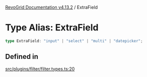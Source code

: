 [RevoGrid Documentation v4.13.2](README.md) / ExtraField

# Type Alias: ExtraField

```ts
type ExtraField: "input" | "select" | "multi" | "datepicker";
```

## Defined in

[src/plugins/filter/filter.types.ts:20](https://github.com/revolist/revogrid/blob/4615a8613a8ac5464daeb17d7062361e3e3aa5d1/src/plugins/filter/filter.types.ts#L20)
